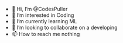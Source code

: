 - 👋 Hi, I’m @CodesPuller
- 👀 I’m interested in Coding
- 🌱 I’m currently learning ML
- 💞️ I’m looking to collaborate on a developing
- 📫 How to reach me nothing

<!---
CodesPuller/CodesPuller is a ✨ special ✨ repository because its `README.md` (this file) appears on your GitHub profile.
You can click the Preview link to take a look at your changes.
--->
